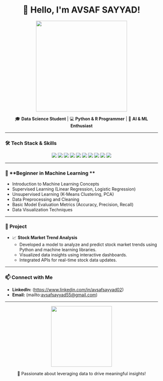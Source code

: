 <!-- Header Section with GIF -->
<h1 align="center">👋 Hello, I'm AVSAF SAYYAD!</h1>
<p align="center">
  <img src="https://media.giphy.com/media/qgQUggAC3Pfv687qPC/giphy.gif" width="300"/>
</p>

<p align="center"> 
  🎓 <strong>Data Science Student</strong> | 💻 <strong>Python & R Programmer</strong>  | 🤖 <strong>AI & ML Enthusiast</strong>
</p>

---

### 🛠️ **Tech Stack & Skills**
<p align="center">
  <img src="https://img.shields.io/badge/Python-3776AB?style=for-the-badge&logo=python&logoColor=white"/>
  <img src="https://img.shields.io/badge/R-276DC3?style=for-the-badge&logo=r&logoColor=white"/>
  <img src="https://img.shields.io/badge/SQL-4479A1?style=for-the-badge&logo=mysql&logoColor=white"/>
  <img src="https://img.shields.io/badge/HTML5-E34F26?style=for-the-badge&logo=html5&logoColor=white"/>
  <img src="https://img.shields.io/badge/CSS3-1572B6?style=for-the-badge&logo=css3&logoColor=white"/>
  <img src="https://img.shields.io/badge/NumPy-013243?style=for-the-badge&logo=numpy&logoColor=white"/>
  <img src="https://img.shields.io/badge/Pandas-150458?style=for-the-badge&logo=pandas&logoColor=white"/>
  <img src="https://img.shields.io/badge/Scikit--Learn-F7931E?style=for-the-badge&logo=scikit-learn&logoColor=white"/>
  <img src="https://img.shields.io/badge/Matplotlib-11557C?style=for-the-badge&logo=plotly&logoColor=white"/>
  <img src="https://img.shields.io/badge/PowerBI-F2C811?style=for-the-badge&logo=powerbi&logoColor=black"/>
</p>

---

### 🤖 **Beginner in Machine Learning **
- Introduction to Machine Learning Concepts  
- Supervised Learning (Linear Regression, Logistic Regression)  
- Unsupervised Learning (K-Means Clustering, PCA)  
- Data Preprocessing and Cleaning  
- Basic Model Evaluation Metrics (Accuracy, Precision, Recall)  
- Data Visualization Techniques  

---

### 🚀 **Project**
- 📈 **Stock Market Trend Analysis**  
   - Developed a model to analyze and predict stock market trends using Python and machine learning libraries.  
   - Visualized data insights using interactive dashboards.  
   - Integrated APIs for real-time stock data updates.  

---

### 📫 **Connect with Me**
- **LinkedIn:** (https://www.linkedin.com/in/avsafsayyad02)  
- **Email:** (mailto:avsafsayyad55@gmail.com)  

---

<p align="center">
  <img src="https://media.giphy.com/media/3o7abKhOpu0NwenH3O/giphy.gif" width="200"/>
</p>
<p align="center">
  🚀 Passionate about leveraging data to drive meaningful insights!
</p>
